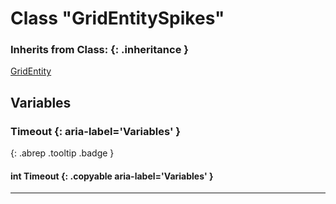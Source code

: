 # Class "GridEntitySpikes"
### Inherits from Class: {: .inheritance }
[GridEntity](GridEntity.md)
## Variables
### Timeout {: aria-label='Variables' }
[ ](#){: .abrep .tooltip .badge }
#### int Timeout  {: .copyable aria-label='Variables' }

___ 
